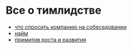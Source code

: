 # Все о тимлидстве

- [что спросить компанию на собеседовании](company_interview.md)
- [найм](hiring.md)
- [примитив роста и развития](growth.md)
